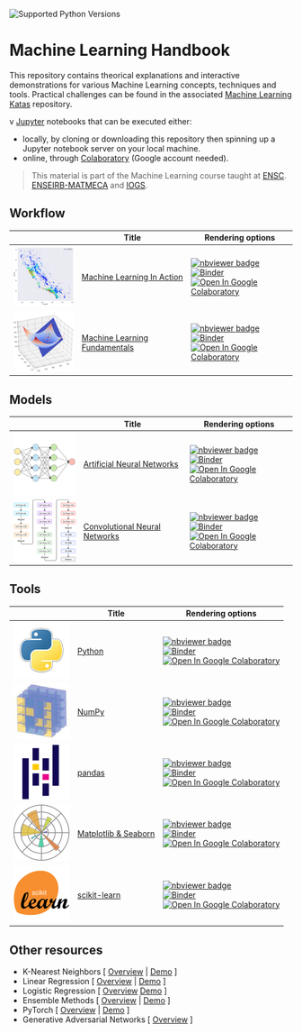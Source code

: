 ![Supported Python Versions](https://img.shields.io/badge/Python->=3.6-blue.svg?logo=python&logoColor=white)

# Machine Learning Handbook

This repository contains theorical explanations and interactive demonstrations for various Machine Learning concepts, techniques and tools. Practical challenges can be found in the associated [Machine Learning Katas](https://github.com/bpesquet/machine-learning-katas) repository.

v  [Jupyter](https://jupyter.org/) notebooks that can be executed either:

- locally, by cloning or downloading this repository then spinning up a Jupyter notebook server on your local machine.
- online, through [Colaboratory](https://colab.research.google.com/) (Google account needed).

> This material is part of the Machine Learning course taught at [ENSC](https://ensc.bordeaux-inp.fr). [ENSEIRB-MATMECA](https://enseirb-matmeca.bordeaux-inp.fr) and [IOGS](https://www.institutoptique.fr).

## Workflow

||Title|Rendering options|
|-|-|-|
|![](thumbnails/ml_in_action.png)|[Machine Learning In Action](notebooks/workflow/ml_in_action.ipynb)|[![nbviewer badge](https://raw.githubusercontent.com/jupyter/design/master/logos/Badges/nbviewer_badge.svg)](https://nbviewer.jupyter.org/github/bpesquet/machine-learning-handbook/blob/master/notebooks/workflow/ml_in_action.ipynb)<br>[![Binder](https://mybinder.org/badge_logo.svg)](https://mybinder.org/v2/gh/bpesquet/machine-learning-handbook/master?filepath=notebooks/workflow/ml_in_action.ipynb)<br>[![Open In Google Colaboratory](https://colab.research.google.com/assets/colab-badge.svg)](https://colab.research.google.com/github/bpesquet/machine-learning-handbook/blob/master/notebooks/workflow/ml_in_action.ipynb)|
|![](thumbnails/ml_fundamentals.png)|[Machine Learning Fundamentals](notebooks/workflow/ml_fundamentals.ipynb)|[![nbviewer badge](https://raw.githubusercontent.com/jupyter/design/master/logos/Badges/nbviewer_badge.svg)](https://nbviewer.jupyter.org/github/bpesquet/machine-learning-handbook/blob/master/notebooks/workflow/ml_fundamentals.ipynb)<br>[![Binder](https://mybinder.org/badge_logo.svg)](https://mybinder.org/v2/gh/bpesquet/machine-learning-handbook/master?filepath=notebooks/workflow/ml_fundamentals.ipynb)<br>[![Open In Google Colaboratory](https://colab.research.google.com/assets/colab-badge.svg)](https://colab.research.google.com/github/bpesquet/machine-learning-handbook/blob/master/notebooks/workflow/ml_fundamentals.ipynb)|

## Models

||Title|Rendering options|
|-|-|-|
|![](thumbnails/neural_networks.png)|[Artificial Neural Networks](notebooks/models/neural_networks.ipynb)|[![nbviewer badge](https://raw.githubusercontent.com/jupyter/design/master/logos/Badges/nbviewer_badge.svg)](https://nbviewer.jupyter.org/github/bpesquet/machine-learning-handbook/blob/master/notebooks/models/neural_networks.ipynb)<br>[![Binder](https://mybinder.org/badge_logo.svg)](https://mybinder.org/v2/gh/bpesquet/machine-learning-handbook/master?filepath=notebooks/models/neural_networks.ipynb)<br>[![Open In Google Colaboratory](https://colab.research.google.com/assets/colab-badge.svg)](https://colab.research.google.com/github/bpesquet/machine-learning-handbook/blob/master/notebooks/models/neural_networks.ipynb)|
|![](thumbnails/cnn.png)|[Convolutional Neural Networks](notebooks/models/cnn.ipynb)|[![nbviewer badge](https://raw.githubusercontent.com/jupyter/design/master/logos/Badges/nbviewer_badge.svg)](https://nbviewer.jupyter.org/github/bpesquet/machine-learning-handbook/blob/master/notebooks/models/cnn.ipynb)<br>[![Binder](https://mybinder.org/badge_logo.svg)](https://mybinder.org/v2/gh/bpesquet/machine-learning-handbook/master?filepath=notebooks/models/cnn.ipynb)<br>[![Open In Google Colaboratory](https://colab.research.google.com/assets/colab-badge.svg)](https://colab.research.google.com/github/bpesquet/machine-learning-handbook/blob/master/notebooks/models/cnn.ipynb)|

## Tools

||Title|Rendering options|
|-|-|-|
|![](thumbnails/python.png)|[Python](notebooks/tools/python.ipynb)|[![nbviewer badge](https://raw.githubusercontent.com/jupyter/design/master/logos/Badges/nbviewer_badge.svg)](https://nbviewer.jupyter.org/github/bpesquet/machine-learning-handbook/blob/master/notebooks/tools/python.ipynb)<br>[![Binder](https://mybinder.org/badge_logo.svg)](https://mybinder.org/v2/gh/bpesquet/machine-learning-handbook/master?filepath=notebooks/tools/python.ipynb)<br>[![Open In Google Colaboratory](https://colab.research.google.com/assets/colab-badge.svg)](https://colab.research.google.com/github/bpesquet/machine-learning-handbook/blob/master/notebooks/tools/python.ipynb)|
|![](thumbnails/numpy.png)|[NumPy](notebooks/tools/numpy.ipynb)|[![nbviewer badge](https://raw.githubusercontent.com/jupyter/design/master/logos/Badges/nbviewer_badge.svg)](https://nbviewer.jupyter.org/github/bpesquet/machine-learning-handbook/blob/master/notebooks/tools/numpy.ipynb)<br>[![Binder](https://mybinder.org/badge_logo.svg)](https://mybinder.org/v2/gh/bpesquet/machine-learning-handbook/master?filepath=notebooks/tools/numpy.ipynb)<br>[![Open In Google Colaboratory](https://colab.research.google.com/assets/colab-badge.svg)](https://colab.research.google.com/github/bpesquet/machine-learning-handbook/blob/master/notebooks/tools/numpy.ipynb)|
|![](thumbnails/pandas.png)|[pandas](notebooks/tools/pandas.ipynb)|[![nbviewer badge](https://raw.githubusercontent.com/jupyter/design/master/logos/Badges/nbviewer_badge.svg)](https://nbviewer.jupyter.org/github/bpesquet/machine-learning-handbook/blob/master/notebooks/tools/pandas.ipynb)<br>[![Binder](https://mybinder.org/badge_logo.svg)](https://mybinder.org/v2/gh/bpesquet/machine-learning-handbook/master?filepath=notebooks/tools/pandas.ipynb)<br>[![Open In Google Colaboratory](https://colab.research.google.com/assets/colab-badge.svg)](https://colab.research.google.com/github/bpesquet/machine-learning-handbook/blob/master/notebooks/tools/pandas.ipynb)|
|![](thumbnails/matplotlib.png)|[Matplotlib & Seaborn](notebooks/tools/matplotlib.ipynb)|[![nbviewer badge](https://raw.githubusercontent.com/jupyter/design/master/logos/Badges/nbviewer_badge.svg)](https://nbviewer.jupyter.org/github/bpesquet/machine-learning-handbook/blob/master/notebooks/tools/matplotlib.ipynb)<br>[![Binder](https://mybinder.org/badge_logo.svg)](https://mybinder.org/v2/gh/bpesquet/machine-learning-handbook/master?filepath=notebooks/tools/matplotlib.ipynb)<br>[![Open In Google Colaboratory](https://colab.research.google.com/assets/colab-badge.svg)](https://colab.research.google.com/github/bpesquet/machine-learning-handbook/blob/master/notebooks/tools/matplotlib.ipynb)|
|![](thumbnails/scikit-learn.png)|[scikit-learn](notebooks/tools/scikit-learn.ipynb)|[![nbviewer badge](https://raw.githubusercontent.com/jupyter/design/master/logos/Badges/nbviewer_badge.svg)](https://nbviewer.jupyter.org/github/bpesquet/machine-learning-handbook/blob/master/notebooks/tools/scikit-learn.ipynb)<br>[![Binder](https://mybinder.org/badge_logo.svg)](https://mybinder.org/v2/gh/bpesquet/machine-learning-handbook/master?filepath=notebooks/tools/scikit-learn.ipynb)<br>[![Open In Google Colaboratory](https://colab.research.google.com/assets/colab-badge.svg)](https://colab.research.google.com/github/bpesquet/machine-learning-handbook/blob/master/notebooks/tools/scikit-learn.ipynb)|

## Other resources

- K-Nearest Neighbors [ [Overview](https://www.bpesquet.fr/en/slides/ai/k-nearest-neighbors/) | [Demo](notebooks/models/knn.ipynb) ]
- Linear Regression [ [Overview](https://www.bpesquet.fr/en/slides/ai/linear-regression/) | [Demo](https://playground.tensorflow.org/#activation=tanh&batchSize=10&dataset=circle&regDataset=reg-plane&learningRate=0.03&regularizationRate=0&noise=25&networkShape=&seed=0.27079&showTestData=false&discretize=false&percTrainData=50&x=true&y=true&xTimesY=false&xSquared=false&ySquared=false&cosX=false&sinX=false&cosY=false&sinY=false&collectStats=false&problem=regression&initZero=false&hideText=false&showTestData_hide=false&activation_hide=true&noise_hide=false&discretize_hide=true&dataset_hide=true&batchSize_hide=true&percTrainData_hide=true&numHiddenLayers_hide=true&problem_hide=true) ]
- Logistic Regression [ [Overview](https://www.bpesquet.fr/en/slides/ai/logistic-regression/) [Demo](https://playground.tensorflow.org/#activation=sigmoid&batchSize=10&dataset=gauss&regDataset=reg-plane&learningRate=0.03&regularizationRate=0&noise=0&networkShape=&seed=0.61489&showTestData=false&discretize=false&percTrainData=50&x=true&y=true&xTimesY=false&xSquared=false&ySquared=false&cosX=false&sinX=false&cosY=false&sinY=false&collectStats=false&problem=classification&initZero=false&hideText=false&numHiddenLayers_hide=true&percTrainData_hide=true&discretize_hide=true&problem_hide=true&activation_hide=true) ]
- Ensemble Methods [ [Overview](https://www.bpesquet.fr/en/slides/ai/ensemble-methods/) | [Demo](notebooks/models/decision_trees.ipynb) ]
- PyTorch [ [Overview](https://www.bpesquet.fr/en/slides/ai/pytorch/) | [Demo](notebooks/tools/pytorch.ipynb) ]
- Generative Adversarial Networks [ [Overview](https://www.bpesquet.fr/en/slides/ai/generative-deep-learning/) ]
